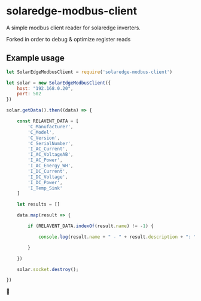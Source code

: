 # solaredge-modbus-client
A simple modbus client reader for solaredge inverters.

Forked in order to debug & optimize register reads

## Example usage

```javascript
let SolarEdgeModbusClient = require('solaredge-modbus-client')

let solar = new SolarEdgeModbusClient({
    host: "192.168.0.20",
    port: 502
})

solar.getData().then((data) => {

    const RELAVENT_DATA = [
        'C_Manufacturer',
        'C_Model',
        'C_Version',
        'C_SerialNumber',
        'I_AC_Current',
        'I_AC_VoltageAB',
        'I_AC_Power',
        'I_AC_Energy_WH',
        'I_DC_Current',
        'I_DC_Voltage',
        'I_DC_Power',
        'I_Temp_Sink'
    ]

    let results = []

    data.map(result => {

        if (RELAVENT_DATA.indexOf(result.name) != -1) {

            console.log(result.name + " - " + result.description + ": " + result.value)

        }

    })

    solar.socket.destroy();

})
```

:metal: